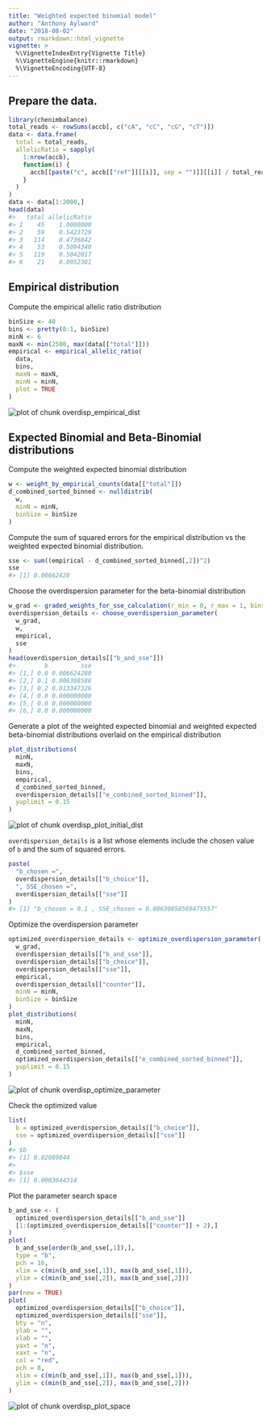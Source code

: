```yaml
---
title: "Weighted expected binomial model"
author: "Anthony Aylward"
date: "2018-08-02"
output: rmarkdown::html_vignette
vignette: >
  %\VignetteIndexEntry{Vignette Title}
  %\VignetteEngine{knitr::rmarkdown}
  %\VignetteEncoding{UTF-8}
---
```




## Prepare the data.


```r
library(chenimbalance)
total_reads <- rowSums(accb[, c("cA", "cC", "cG", "cT")])
data <- data.frame(
  total = total_reads,
  allelicRatio = sapply(
    1:nrow(accb),
    function(i) {
      accb[[paste("c", accb[["ref"]][[i]], sep = "")]][[i]] / total_reads[[i]]
    }
  )
)
data <- data[1:2000,]
head(data)
#>   total allelicRatio
#> 1    45    1.0000000
#> 2    59    0.5423729
#> 3   114    0.4736842
#> 4    53    0.5094340
#> 5   119    0.5042017
#> 6    21    0.0952381
```

## Empirical distribution

Compute the empirical allelic ratio distribution


```r
binSize <- 40
bins <- pretty(0:1, binSize)
minN <- 6
maxN <- min(2500, max(data[["total"]]))
empirical <- empirical_allelic_ratio(
  data,
  bins,
  maxN = maxN,
  minN = minN,
  plot = TRUE
)
```

![plot of chunk overdisp_empirical_dist](figure/overdisp_empirical_dist-1.png)

## Expected Binomial and Beta-Binomial distributions

Compute the weighted expected binomial distribution


```r
w <- weight_by_empirical_counts(data[["total"]])
d_combined_sorted_binned <- nulldistrib(
  w,
  minN = minN,
  binSize = binSize
)
```

Compute the sum of squared errors for the empirical distribution vs the 
weighted expected binomial distribution.


```r
sse <- sum((empirical - d_combined_sorted_binned[,2])^2)
sse
#> [1] 0.00662428
```

Choose the overdispersion parameter for the beta-binomial distribution


```r
w_grad <- graded_weights_for_sse_calculation(r_min = 0, r_max = 1, bins = bins)
overdispersion_details <- choose_overdispersion_parameter(
  w_grad,
  w,
  empirical,
  sse
)
head(overdispersion_details[["b_and_sse"]])
#>        b         sse
#> [1,] 0.0 0.006624280
#> [2,] 0.1 0.006308586
#> [3,] 0.2 0.013347326
#> [4,] 0.0 0.000000000
#> [5,] 0.0 0.000000000
#> [6,] 0.0 0.000000000
```

Generate a plot of the weighted expected binomial and weighted expected 
beta-binomial distributions overlaid on the empirical distribution


```r
plot_distributions(
  minN,
  maxN,
  bins,
  empirical,
  d_combined_sorted_binned,
  overdispersion_details[["e_combined_sorted_binned"]],
  yuplimit = 0.15
)
```

![plot of chunk overdisp_plot_initial_dist](figure/overdisp_plot_initial_dist-1.png)

`overdispersion_details` is a list whose elements include the chosen value of 
`b` and the sum of squared errors.


```r
paste(
  "b_chosen =",
  overdispersion_details[["b_choice"]],
  ", SSE_chosen =",
  overdispersion_details[["sse"]]
)
#> [1] "b_chosen = 0.1 , SSE_chosen = 0.00630858569475557"
```

Optimize the overdispersion parameter


```r
optimized_overdispersion_details <- optimize_overdispersion_parameter(
  w_grad,
  overdispersion_details[["b_and_sse"]],
  overdispersion_details[["b_choice"]],
  overdispersion_details[["sse"]],
  empirical,
  overdispersion_details[["counter"]],
  minN = minN,
  binSize = binSize
)
plot_distributions(
  minN,
  maxN,
  bins,
  empirical,
  d_combined_sorted_binned,
  optimized_overdispersion_details[["e_combined_sorted_binned"]],
  yuplimit = 0.15
)
```

![plot of chunk overdisp_optimize_parameter](figure/overdisp_optimize_parameter-1.png)

Check the optimized value


```r
list(
  b = optimized_overdispersion_details[["b_choice"]],
  sse = optimized_overdispersion_details[["sse"]]
)
#> $b
#> [1] 0.02089844
#> 
#> $sse
#> [1] 0.0003644314
```

Plot the parameter search space


```r
b_and_sse <- (
  optimized_overdispersion_details[["b_and_sse"]]
  [1:(optimized_overdispersion_details[["counter"]] + 2),]
)
plot(
  b_and_sse[order(b_and_sse[,1]),],
  type = "b",
  pch = 16,
  xlim = c(min(b_and_sse[,1]), max(b_and_sse[,1])),
  ylim = c(min(b_and_sse[,2]), max(b_and_sse[,2]))
)
par(new = TRUE)
plot(
  optimized_overdispersion_details[["b_choice"]],
  optimized_overdispersion_details[["sse"]],
  bty = "n",
  ylab = "",
  xlab = "",
  yaxt = "n",
  xaxt = "n",
  col = "red",
  pch = 8,
  xlim = c(min(b_and_sse[,1]), max(b_and_sse[,1])),
  ylim = c(min(b_and_sse[,2]), max(b_and_sse[,2]))
)
```

![plot of chunk overdisp_plot_space](figure/overdisp_plot_space-1.png)

